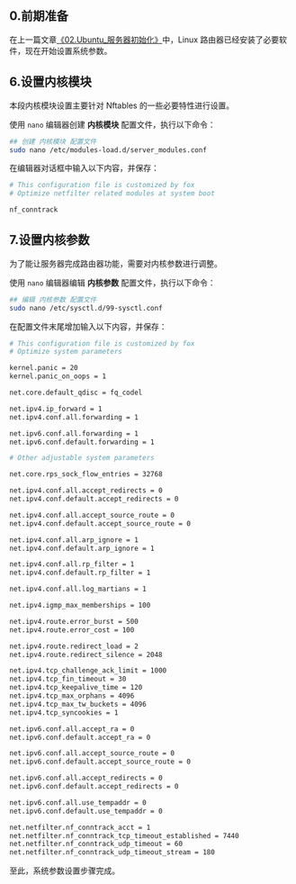## 0.前期准备

在上一篇文章[《02.Ubuntu_服务器初始化》](./02.Ubuntu_服务器初始化.md)中，Linux 路由器已经安装了必要软件，现在开始设置系统参数。  

## 6.设置内核模块

本段内核模块设置主要针对 Nftables 的一些必要特性进行设置。

使用 `nano` 编辑器创建 **内核模块** 配置文件，执行以下命令：

```bash
## 创建 内核模块 配置文件
sudo nano /etc/modules-load.d/server_modules.conf
```

在编辑器对话框中输入以下内容，并保存：  

```bash
# This configuration file is customized by fox
# Optimize netfilter related modules at system boot

nf_conntrack

```

## 7.设置内核参数

为了能让服务器完成路由器功能，需要对内核参数进行调整。  

使用 `nano` 编辑器编辑 **内核参数** 配置文件，执行以下命令：  

```bash
## 编辑 内核参数 配置文件
sudo nano /etc/sysctl.d/99-sysctl.conf
```

在配置文件末尾增加输入以下内容，并保存：  

```bash
# This configuration file is customized by fox
# Optimize system parameters

kernel.panic = 20
kernel.panic_on_oops = 1

net.core.default_qdisc = fq_codel

net.ipv4.ip_forward = 1
net.ipv4.conf.all.forwarding = 1

net.ipv6.conf.all.forwarding = 1
net.ipv6.conf.default.forwarding = 1

# Other adjustable system parameters

net.core.rps_sock_flow_entries = 32768

net.ipv4.conf.all.accept_redirects = 0
net.ipv4.conf.default.accept_redirects = 0

net.ipv4.conf.all.accept_source_route = 0
net.ipv4.conf.default.accept_source_route = 0

net.ipv4.conf.all.arp_ignore = 1
net.ipv4.conf.default.arp_ignore = 1

net.ipv4.conf.all.rp_filter = 1
net.ipv4.conf.default.rp_filter = 1

net.ipv4.conf.all.log_martians = 1

net.ipv4.igmp_max_memberships = 100

net.ipv4.route.error_burst = 500
net.ipv4.route.error_cost = 100

net.ipv4.route.redirect_load = 2
net.ipv4.route.redirect_silence = 2048

net.ipv4.tcp_challenge_ack_limit = 1000
net.ipv4.tcp_fin_timeout = 30
net.ipv4.tcp_keepalive_time = 120
net.ipv4.tcp_max_orphans = 4096
net.ipv4.tcp_max_tw_buckets = 4096
net.ipv4.tcp_syncookies = 1

net.ipv6.conf.all.accept_ra = 0
net.ipv6.conf.default.accept_ra = 0

net.ipv6.conf.all.accept_source_route = 0
net.ipv6.conf.default.accept_source_route = 0

net.ipv6.conf.all.accept_redirects = 0
net.ipv6.conf.default.accept_redirects = 0

net.ipv6.conf.all.use_tempaddr = 0
net.ipv6.conf.default.use_tempaddr = 0

net.netfilter.nf_conntrack_acct = 1
net.netfilter.nf_conntrack_tcp_timeout_established = 7440
net.netfilter.nf_conntrack_udp_timeout = 60
net.netfilter.nf_conntrack_udp_timeout_stream = 180

```

至此，系统参数设置步骤完成。
